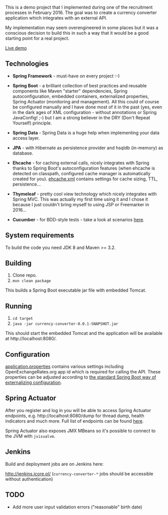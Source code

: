 This is a demo project that I implemented during one of the recruitment processes in February 2016. The goal was to create a currency converter application which integrates with an external API.

My implementation may seem overengineered in some places but it was a conscious decision to build this in such a way that it would be a good starting point for a real project.

[Live demo](http://cc.jcore.pl/)

## Technologies

* __Spring Framework__ - must-have on every project :-)

* __Spring Boot__ - a brilliant collection of best practices and reusable components like Maven "starter" dependencies, Spring autoconfiguration, embedded containers, externalized properties, Spring Actuator (monitoring and management). All this could of course be configured manually and I have done most of it in the past (yes, even in the dark ages of XML configuration - without annotations or Spring JavaConfig! ;-) but I am a strong believer in the DRY (Don't Repeat Yourself) principle.

* __Spring Data__ - Spring Data is a huge help when implementing your data access layer.

* __JPA__ - with Hibernate as persistence provider and hsqldb (in-memory) as database.

* __Ehcache__ - for caching external calls, nicely integrates with Spring thanks to Spring Boot's autoconfiguration features (when ehcache is detected on classpath, configured cache manager is automatically created for you). [ehcache.xml](/src/main/resources/ehcache.xml) contains settings for cache sizing, TTL, persistence...

* __Thymeleaf__ - pretty cool view technology which nicely integrates with Spring MVC. This was actually my first time using it and I chose it because I just couldn't bring myself to using JSP or Freemarker in 2016...

* __Cucumber__ - for BDD-style tests - take a look at scenarios [here](/src/test/resources/com/example/ppawel/test/cucumber).

## System requirements

To build the code you need JDK 8 and Maven >= 3.2.

## Building

1. Clone repo.
2. `mvn clean package`

This builds a Spring Boot executable jar file with embedded Tomcat.

## Running

1. `cd target`
2. `java -jar currency-converter-0.0.1-SNAPSHOT.jar`

This should start the embedded Tomcat and the application will be available at http://localhost:8080/.

## Configuration

[application.properties](src/main/resources/application.properties) contains various settings including OpenExchangeRates.org app id which is required for calling the API. These properties can be adjusted according to [the standard Spring Boot way of externalizing configuration](https://docs.spring.io/spring-boot/docs/current/reference/html/boot-features-external-config.html).

## Spring Actuator

After you register and log in you will be able to access Spring Actuator endpoints, e.g. http://localhost:8080/dump for thread dump, health indicators and much more. Full list of endpoints can be found [here](https://docs.spring.io/spring-boot/docs/current/reference/html/production-ready-endpoints.html).

Spring Actuator also exposes JMX MBeans so it's possible to connect to the JVM with `jvisualvm`.

## Jenkins

Build and deployment jobs are on Jenkins here:

http://jenkins.jcore.pl/ (`currency-converter-*` jobs should be accessible without authentication)

## TODO

* Add more user input validation errors ("reasonable" birth date)
